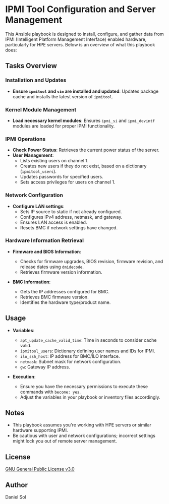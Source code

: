# IPMI Tool Configuration and Server Management

This Ansible playbook is designed to install, configure, and gather data from IPMI (Intelligent Platform Management Interface) enabled hardware, particularly for HPE servers. Below is an overview of what this playbook does:

## Tasks Overview

### Installation and Updates
- **Ensure `ipmitool` and `vim` are installed and updated**: Updates package cache and installs the latest version of `ipmitool`.

### Kernel Module Management
- **Load necessary kernel modules**: Ensures `ipmi_si` and `ipmi_devintf` modules are loaded for proper IPMI functionality.

### IPMI Operations
- **Check Power Status**: Retrieves the current power status of the server.
- **User Management**: 
  - Lists existing users on channel 1.
  - Creates new users if they do not exist, based on a dictionary (`ipmitool_users`).
  - Updates passwords for specified users.
  - Sets access privileges for users on channel 1.

### Network Configuration
- **Configure LAN settings**: 
  - Sets IP source to static if not already configured.
  - Configures IPv4 address, netmask, and gateway.
  - Ensures LAN access is enabled.
  - Resets BMC if network settings have changed.

### Hardware Information Retrieval
- **Firmware and BIOS Information**: 
  - Checks for firmware upgrades, BIOS revision, firmware revision, and release dates using `dmidecode`.
  - Retrieves firmware version information.

- **BMC Information**:
  - Gets the IP addresses configured for BMC.
  - Retrieves BMC firmware version.
  - Identifies the hardware type/product name.

## Usage
- **Variables**: 
  - `apt_update_cache_valid_time`: Time in seconds to consider cache valid.
  - `ipmitool_users`: Dictionary defining user names and IDs for IPMI.
  - `ilo_ssh_host`: IP address for BMC/ILO interface.
  - `netmask`: Subnet mask for network configuration.
  - `gw`: Gateway IP address.

- **Execution**: 
  - Ensure you have the necessary permissions to execute these commands with `become: yes`.
  - Adjust the variables in your playbook or inventory files accordingly.

## Notes
- This playbook assumes you're working with HPE servers or similar hardware supporting IPMI.
- Be cautious with user and network configurations; incorrect settings might lock you out of remote server management.

## License
[GNU General Public License v3.0](https://www.gnu.org/licenses/gpl-3.0.html)

## Author
Daniel Sol